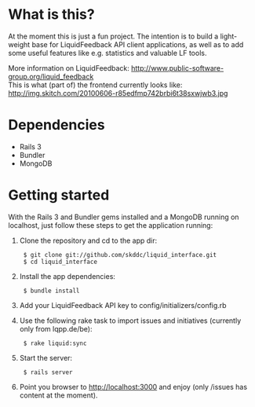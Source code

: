 What is this?
=============

At the moment this is just a fun project. The intention is to build a light-weight base for LiquidFeedback API client applications, as well as to add some useful features like e.g. statistics and valuable LF tools.

More information on LiquidFeedback: <http://www.public-software-group.org/liquid_feedback>  
This is what (part of) the frontend currently looks like: <http://img.skitch.com/20100606-r85edfmp742brbi6t38sxwjwb3.jpg>

Dependencies
============

* Rails 3
* Bundler
* MongoDB

Getting started
===============

With the Rails 3 and Bundler gems installed and a MongoDB running on localhost, just follow these steps to get the application running:

1. Clone the repository and cd to the app dir:

        $ git clone git://github.com/skddc/liquid_interface.git  
        $ cd liquid_interface

2. Install the app dependencies:

        $ bundle install

3. Add your LiquidFeedback API key to config/initializers/config.rb

4. Use the following rake task to import issues and initiatives (currently only from lqpp.de/be):

        $ rake liquid:sync

5. Start the server:

        $ rails server

6. Point you browser to <http://localhost:3000> and enjoy (only /issues has content at the moment).